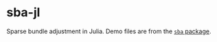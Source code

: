 # sba-jl
 
Sparse bundle adjustment in Julia. Demo files are from the [`sba` package](http://users.ics.forth.gr/~lourakis/sba/).
